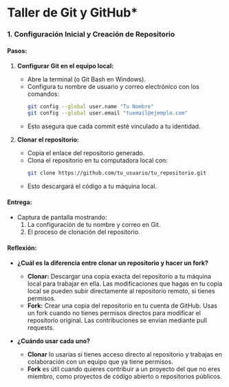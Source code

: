 # Taller de Git y GitHub*

### 1. Configuración Inicial y Creación de Repositorio

#### **Pasos:**
1. **Configurar Git en el equipo local:**
   - Abre la terminal (o Git Bash en Windows).
   - Configura tu nombre de usuario y correo electrónico con los comandos:
     ```bash
     git config --global user.name "Tu Nombre"
     git config --global user.email "tuemail@ejemplo.com"
     ```
   - Esto asegura que cada commit esté vinculado a tu identidad.


2. **Clonar el repositorio:**
   - Copia el enlace del repositorio generado.
   - Clona el repositorio en tu computadora local con:
     ```bash
     git clone https://github.com/tu_usuario/tu_repositorio.git
     ```
   - Esto descargará el código a tu máquina local.

#### **Entrega:**
- Captura de pantalla mostrando:
  1. La configuración de tu nombre y correo en Git.
  2. El proceso de clonación del repositorio.

#### **Reflexión:**
- **¿Cuál es la diferencia entre clonar un repositorio y hacer un fork?**
  - **Clonar:** Descargar una copia exacta del repositorio a tu máquina local para trabajar en ella. Las modificaciones que hagas en tu copia local se pueden subir directamente al repositorio remoto, si tienes permisos.
  - **Fork:** Crear una copia del repositorio en tu cuenta de GitHub. Usas un fork cuando no tienes permisos directos para modificar el repositorio original. Las contribuciones se envían mediante pull requests.

- **¿Cuándo usar cada uno?**
  - **Clonar** lo usarías si tienes acceso directo al repositorio y trabajas en colaboración con un equipo que ya tiene permisos.
  - **Fork** es útil cuando quieres contribuir a un proyecto del que no eres miembro, como proyectos de código abierto o repositorios públicos.
